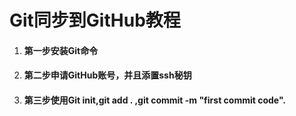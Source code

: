 # Git同步到GitHub教程

1. #### 第一步安装Git命令
2. #### 第二步申请GitHub账号，并且添置ssh秘钥
3. #### 第三步使用Git init,git add . ,git commit -m "first commit code".



